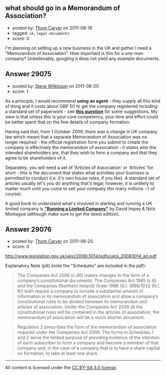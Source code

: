 ## what should go in a Memorandum of Association?

- posted by: [Thom Carver](https://stackexchange.com/users/-1/12847-thom-carver) on 2011-08-19
- tagged: `uk`, `legal-documents`
- score: 0

I'm planning on setting up a new business in the UK and gather I need a "Memorandum of Association". How important is this for a one-man company? Unbelievably, googling it does not yield any example documents.


## Answer 29075

- posted by: [Steve Wilkinson](https://stackexchange.com/users/-1/2177-steve-wilkinson) on 2011-08-20
- score: 1

<p>As a principle, I would recommend <strong>using an agent</strong> - they supply all this kind of thing and it costs about GBP 50 to get the company registered including a standard set of paperwork - see <strong><a href="http://answers.onstartups.com/questions/26110/uk-ltd-company-formation-agent-advice-and-pitfalls">this question</a></strong> for some suggestions.  My view is that unless this is your core competency, your time and effort could be better spent that on the fine details of company formation.</p>

<p>Having said that, from 1 October 2009, there was a change in UK company law which meant that a separate Memorandum of Association was no longer required - the official registration form you submit to create the company is effectively the memorandum of association - it states who the intended shareholders are, that they wish to form a company and that they agree to be shareholders of it.</p>

<p>Separately, you will need a set of 'Articles of Association' or 'Articles' for short - this is the document that states what activities your business is permitted to conduct (i.e. it's own house rules, if you like).  A standard set of articles usually let's you do anything that's legal; however, it is unlikely to matter much until you come to sell your company (for many millions :-) of course).</p>

<p>A good book to understand what's involved in starting and running a UK limited company is <strong><a href="http://rads.stackoverflow.com/amzn/click/1846612616" rel="nofollow">"Running a Limited Company"</a></strong> by David Impey &amp; Nick Montague (although make sure to get the latest edition).</p>



## Answer 29076

- posted by: [Thom Carver](https://stackexchange.com/users/-1/12847-thom-carver) on 2011-08-20
- score: 0

<http://www.legislation.gov.uk/uksi/2008/3014/pdfs/uksi_20083014_en.pdf>

Explanatory Note (p6) (note the "Schedules" are included in the pdf):

>    The Companies Act 2006 (c.46) makes changes to the form of a company’s constitutional 
documents. The Companies Act 1985 (c.6) and the Companies (Northern Ireland) Order 1986 (S.I. 
1986/1032 (N.I. 6)) both require a company to include a substantial amount of information in its 
memorandum of association and allow a company’s constitutional rules to be divided between its 
memorandum and articles of association. Under the Companies Act 2006 all the constitutional 
rules will be contained in the articles of association; the memorandum of association will be a 
much shorter document. 


>    Regulation 2 prescribes the form of the memorandum of association required under the Companies 
Act 2006. The forms in Schedules 1 and 2 serve the limited purpose of providing evidence of the 
intention of each subscriber to form a company and become a member of that company and, in the 
case of a company that is to have a share capital on formation, to take at least one share.



---

All content is licensed under the [CC BY-SA 3.0 license](https://creativecommons.org/licenses/by-sa/3.0/).
